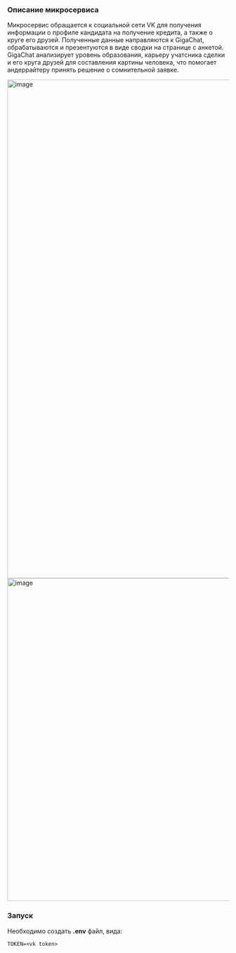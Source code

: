### Описание микросервиса

Микросервис обращается к социальной сети VK для получения информации о профиле кандидата на получение кредита, а также о круге его друзей. Полученные данные направляются к GigaChat, обрабатываются и презентуются в виде сводки на странице с анкетой.
GigaChat анализирует уровень образования, карьеру учатсника сделки и его круга друзей для составления картины человека, что помогает андеррайтеру принять решение о сомнительной заявке.

<img width="1135" alt="image" src="https://github.com/anamrzv/sber-analysis-vk-api/assets/79102850/0439df35-5fc1-48c5-963c-9a5dec0b5782">

<img width="735" alt="image" src="https://github.com/anamrzv/sber-analysis-vk-api/assets/79102850/276f52f3-aa89-4117-a5fd-5bacc26a8b3a">


### Запуск
Необходимо создать **.env** файл, вида:
```
TOKEN=<vk token>
```
